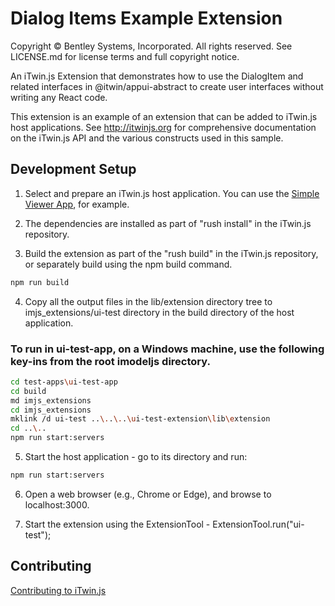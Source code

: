 # Dialog Items Example Extension

Copyright © Bentley Systems, Incorporated. All rights reserved. See LICENSE.md for license terms and full copyright notice.

An iTwin.js Extension that demonstrates how to use the DialogItem and related interfaces in @itwin/appui-abstract to create user interfaces without writing any React code.

This extension is an example of an extension that can be added to iTwin.js host applications.
See http://itwinjs.org for comprehensive documentation on the iTwin.js API and the various constructs used in this sample.

## Development Setup

1. Select and prepare an iTwin.js host application. You can use the [Simple Viewer App](https://github.com/imodeljs/imodeljs-samples/tree/master/interactive-app/simple-viewer-app), for example.

2. The dependencies are installed as part of "rush install" in the iTwin.js repository.

3. Build the extension as part of the "rush build" in the iTwin.js repository, or separately build using the npm build command.

  ```sh
  npm run build
  ```

4. Copy all the output files in the lib/extension directory tree to imjs_extensions/ui-test directory in the build directory of the host application.

### To run in ui-test-app, on a Windows machine, use the following key-ins from the root imodeljs directory.

  ```sh
  cd test-apps\ui-test-app
  cd build
  md imjs_extensions
  cd imjs_extensions
  mklink /d ui-test ..\..\..\ui-test-extension\lib\extension
  cd ..\..
  npm run start:servers
  ```

5. Start the host application - go to its directory and run:

  ```sh
  npm run start:servers
  ```

6. Open a web browser (e.g., Chrome or Edge), and browse to localhost:3000.

7. Start the extension using the ExtensionTool - ExtensionTool.run("ui-test");

## Contributing

[Contributing to iTwin.js](https://github.com/imodeljs/imodeljs/blob/master/CONTRIBUTING.md)
